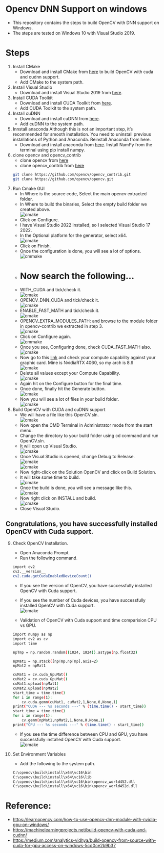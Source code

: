 Opencv DNN Support on windows
=============================
- This repository contains the steps to build OpenCV with DNN support on Windows.
- The steps are tested on Windows 10 with Visual Studio 2019.

# Steps
1. Install CMake
    - Download and install CMake from [here](https://cmake.org/download/) to build OpenCV with cuda and cudnn support.
    - Add CMake to the system path.
2. Install Visual Studio
    - Download and install Visual Studio 2019 from [here](https://visualstudio.microsoft.com/downloads/).
3. Install CUDA Toolkit
    - Download and install CUDA Toolkit from [here](https://developer.nvidia.com/cuda-toolkit-archive).
    - Add CUDA Toolkit to the system path.
4. Install cuDNN
    - Download and install cuDNN from [here](https://developer.nvidia.com/cudnn).
    - Add cuDNN to the system path.
5. Innstall anaconda
    Although this is not an important step, it’s recommended for smooth installation.
    You need to uninstall previous installations of Python and Anaconda.
    Reinstall Anaconda from here.
    - Download and install anaconda from [here](https://www.anaconda.com/download).
    Install NumPy from the terminal using pip install numpy.
6. clone opencv and opencv_contrib
    - clone opencv from [here](https://github.com/opencv/opencv.git)
    - clone opencv_contrib from [here](https://github.com/opencv/opencv_contrib.git)
    ```bash
    git clone https://github.com/opencv/opencv_contrib.git
    git clone https://github.com/opencv/opencv.git
    ```
7. Run Cmake GUI
    - In Where is the source code, Select the main opencv extracted folder.
    - In Where to build the binaries, Select the empty build folder we created above.</br>
     ![cmake](../resource/windows/7/a.png)
    - Click on Configure.
    - I have Visual Studio 2022 installed, so I selected Visual Studio 17 2022.
    - In the Optional platform for the generator, select x64.</br>
    ![cmake](../resource/windows/7/b.png)
    - Click on Finish.
    - Once the configuration is done, you will see a lot of options.</br>
    ![cmmake](../resource/windows/7/c.png)
    - # Now search the following…
    - WITH_CUDA and tick/check it.</br>
    ![cmake](../resource/windows/7/d.png)
    - OPENCV_DNN_CUDA and tick/check it.</br>
    ![cmake](../resource/windows/7/e.png)
    - ENABLE_FAST_MATH and tick/check it.</br>
    ![cmake](../resource/windows/7/f.png)
    - OPENCV_EXTRA_MODULES_PATH: and browse to the module folder in opencv-contrib we extracted in step 3.</br>
    ![cmake](../resource/windows/7/g.png)
    - Click on Configure again.</br>
    ![cmmake](../resource/windows/7/h.png)
    - Once you see, Configuring done, check CUDA_FAST_MATH also.</br>
    ![cmake](../resource/windows/7/i.png)
    - Now go to this [link](https://en.wikipedia.org/wiki/CUDA#:~:text=GPUs%20supported%5Bedit%5D) and check your compute capability against your graphic card.
      Mine is NvidiaRTX 4060, so my arch is 8.9</br>
    ![cmake](../resource/windows/7/j.png)
    - Delete all values except your Compute Capability.</br>
    ![cmake](../resource/windows/7/k.png)
    - Again hit on the Configure button for the final time.
    - Once done, finally hit the Generate button.</br>
    ![cmake](../resource/windows/7/l.png)
    - Now you will see a lot of files in your build folder.</br>
    ![cmake](../resource/windows/7/m.png)
8. Build OpenCV with CUDA and cuDNN support
    - We will have a file like this OpenCV.sln.</br>
    ![cmake](../resource/windows/8/a.png)
    - Now open the CMD Terminal in Administrator mode from the start menu.
    - Change the directory to your build folder using cd command and run OpenCV.sln.
    - It will open up Visual Studio.</br>
    ![cmake](../resource/windows/8/b.png)
    - Once Visual Studio is opened, change Debug to Release.</br>
    ![cmake](../resource/windows/8/c.png)</br>
    ![cmake](../resource/windows/8/d.png)
    - Now right-click on the Solution OpenCV and click on Build Solution. 
    - It will take some time to build.</br>
    ![cmake](../resource/windows/8/e.png)
    - Once the build is done, you will see a message like this.</br>
    ![cmake](../resource/windows/8/f.png)
    - Now right click on INSTALL and build.</br>
    ![cmake](../resource/windows/8/g.png)
    - Close Visual Studio.
## Congratulations, you have successfully installed OpenCV with Cuda support.

9. Check OpenCV Installation.
    - Open Anaconda Prompt.
    - Run the following command.
    ```bash
    import cv2
    cv2.__version__
    cv2.cuda.getCudaEnabledDeviceCount()
    ```
    - If you see the version of OpenCV, you have successfully installed OpenCV with Cuda support.
    - If you see the number of Cuda devices, you have successfully installed OpenCV with Cuda support.</br>
    ![cmake](../resource/windows/9/a.png)

    - Validation of OpenCV with Cuda support and time comparision CPU vs GPU.
    ```bash
    import numpy as np
    import cv2 as cv
    import time

    npTmp = np.random.random((1024, 1024)).astype(np.float32)

    npMat1 = np.stack([npTmp,npTmp],axis=2)
    npMat2 = npMat1

    cuMat1 = cv.cuda_GpuMat()
    cuMat2 = cv.cuda_GpuMat()
    cuMat1.upload(npMat1)
    cuMat2.upload(npMat2)
    start_time = time.time()
    for i in range(1):
        cv.cuda.gemm(cuMat1, cuMat2,1,None,0,None,1)
    print("CUDA --- %s seconds ---" % (time.time() - start_time))
    start_time = time.time()
    for i in range(1):
        cv.gemm(npMat1,npMat2,1,None,0,None,1)
    print("CPU --- %s seconds ---" % (time.time() - start_time))
    ```
    - If you see the time difference between CPU and GPU, you have successfully installed OpenCV with Cuda support.</br>
    ![cmake](../resource/windows/9/b.png)

9. Set Environment Variables
    - Add the following to the system path.
    ```bash
    C:\opencv\build\install\x64\vc16\bin
    C:\opencv\build\install\x64\vc16\lib
    C:\opencv\build\install\x64\vc16\bin\opencv_world452.dll
    C:\opencv\build\install\x64\vc16\bin\opencv_world452d.dll
    ```
# Reference:
- https://learnopencv.com/how-to-use-opencv-dnn-module-with-nvidia-gpu-on-windows/
- https://machinelearningprojects.net/build-opencv-with-cuda-and-cudnn/
- https://medium.com/analytics-vidhya/build-opencv-from-source-with-cuda-for-gpu-access-on-windows-5cd0ce2b9b37